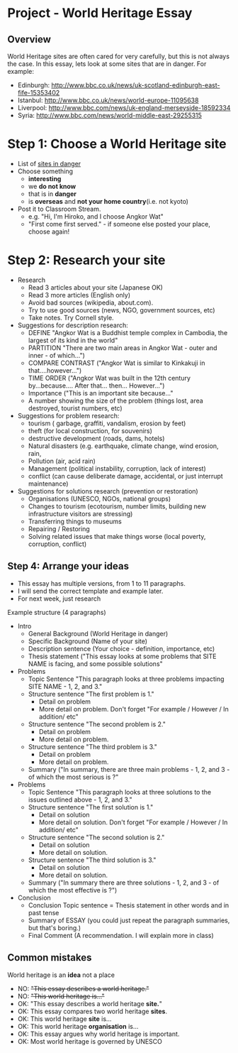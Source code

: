 # Project - World Heritage Essay

## Overview
World Heritage sites are often cared for very carefully, but this is not always the case. In this essay, lets look at some sites that are in danger. For example:

* Edinburgh: http://www.bbc.co.uk/news/uk-scotland-edinburgh-east-fife-15353402
* Istanbul: http://www.bbc.co.uk/news/world-europe-11095638
* Liverpool: http://www.bbc.com/news/uk-england-merseyside-18592334
* Syria: http://www.bbc.com/news/world-middle-east-29255315



# Step 1: Choose a World Heritage site
* List of [sites in danger](https://whc.unesco.org/en/danger/)
* Choose something 
    * **interesting** 
    * we **do not know** 
    * that is in **danger**
    * is **overseas** and **not your home country**(i.e. not kyoto)
* Post it to Classroom Stream. 
    * e.g. "Hi, I'm Hiroko, and I choose Angkor Wat"
    * "First come first served." - if someone else posted your place, choose again!

# Step 2: Research your site
* Research
    * Read 3 articles about your site (Japanese OK)
    * Read 3 more articles (English only)
    * Avoid bad sources (wikipedia, about.com). 
    * Try to use good sources (news, NGO, government sources, etc)
    * Take notes. Try Cornell style. 
* Suggestions for description research:
    * DEFINE "Angkor Wat is a Buddhist temple complex in Cambodia, the largest of its kind in the world"
    * PARTITION "There are two main areas in Angkor Wat - outer and inner - of which...")
    * COMPARE CONTRAST ("Angkor Wat is similar to Kinkakuji in that....however...")
    * TIME ORDER ("Angkor Wat was built in the 12th century by...because.... After that... then... However...")
    * Importance ("This is an important site because..."
    * A number showing the size of the problem (things lost, area destroyed, tourist numbers, etc)
* Suggestions for problem research:  
    * tourism ( garbage, graffiti, vandalism, erosion by feet)
    * theft (for local construction, for souvenirs)
    * destructive  development (roads, dams, hotels)
    * Natural disasters (e.g. earthquake, climate change, wind erosion, rain, 
    * Pollution (air, acid rain)
    * Management (political instability, corruption, lack of interest)
    * conflict (can cause deliberate damage, accidental, or just interrupt maintenance)
* Suggestions for solutions research (prevention or restoration)
    * Organisations (UNESCO, NGOs, national groups)
    * Changes to tourism (ecotourism, number limits, building new infrastructure visitors are stressing)
    * Transferring things to museums
    * Repairing / Restoring
    * Solving related issues that make things worse (local poverty, corruption, conflict)

## Step 4: Arrange your ideas
* This essay has multiple versions, from 1 to 11 paragraphs. 
* I will send the correct template and example later. 
* For next week, just research

Example structure (4 paragraphs)

* Intro
    * General Background (World Heritage in danger)
    * Specific Background (Name of your site)
    * Description sentence (Your choice - definition, importance, etc)
    * Thesis statement ("This essay looks at some problems that SITE NAME is facing, and some possible solutions" 
* Problems
    * Topic Sentence "This paragraph looks at three problems impacting SITE NAME - 1, 2, and 3."
    * Structure sentence "The first problem is 1."
        * Detail on problem
        * More detail on problem. Don't forget "For example / However / In addition/ etc"
    * Structure sentence "The second problem is 2."
        * Detail on problem
        * More detail on problem.  
    * Structure sentence "The third problem is 3."
        * Detail on problem
        * More detail on problem. 
    * Summary ("In summary, there are three main problems - 1, 2, and 3 - of which the most serious is ?"
* Problems
    * Topic Sentence "This paragraph looks at three solutions to the issues outlined above - 1, 2, and 3."
    * Structure sentence "The first solution is 1."
        * Detail on solution
        * More detail on solution. Don't forget "For example / However / In addition/ etc"
    * Structure sentence "The second solution is 2."
        * Detail on solution
        * More detail on solution.  
    * Structure sentence "The third solution is 3."
        * Detail on solution
        * More detail on solution. 
    * Summary ("In summary there are three solutions - 1, 2, and 3 - of which the most effective is ?")
* Conclusion
    * Conclusion Topic sentence = Thesis statement in other words and in past tense
    * Summary of ESSAY (you could just repeat the paragraph summaries, but that's boring.) 
    * Final Comment (A recommendation. I will explain more in class)


## Common mistakes

World heritage is an **idea** not a place 

* NO: ~~"This essay describes a world heritage."~~
* NO: ~~"This world heritage is..."~~
* OK: "This essay describes a world heritage **site.**"
* OK: This essay compares two world heritage **sites**. 
* OK: This world heritage **site** is...
* OK: This world heritage **organisation** is...
* OK: This essay argues why world heritage is important.
* OK: Most world heritage is governed by UNESCO
